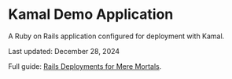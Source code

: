 # Kamal Demo Application

A Ruby on Rails application configured for deployment with Kamal.

Last updated: December 28, 2024

Full guide: [Rails Deployments for Mere Mortals](https://verynormal.info/rails-deployments-for-mere-mortals/).
